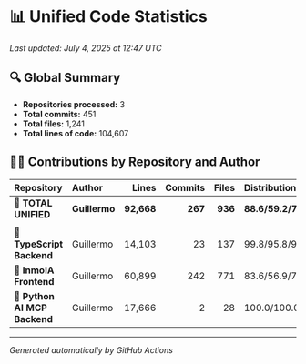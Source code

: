 # 📊 Unified Code Statistics

*Last updated: July 4, 2025 at 12:47 UTC*

## 🔍 Global Summary

- **Repositories processed:** 3
- **Total commits:** 451
- **Total files:** 1,241
- **Total lines of code:** 104,607

## 👨‍💻 Contributions by Repository and Author

| Repository | Author | Lines | Commits | Files | Distribution % |
|:-----------|:-------|------:|--------:|------:|:---------------|
| **🌟 TOTAL UNIFIED** | **Guillermo** | **92,668** | **267** | **936** | **88.6/59.2/75.4** |
| | | | | | |
| 📁 **TypeScript Backend** | Guillermo | 14,103 | 23 | 137 | 99.8/95.8/98.6 |
| 📁 **InmoIA Frontend** | Guillermo | 60,899 | 242 | 771 | 83.6/56.9/71.8 |
| 📁 **Python AI MCP Backend** | Guillermo | 17,666 | 2 | 28 | 100.0/100.0/100.0 |

---
*Generated automatically by GitHub Actions*